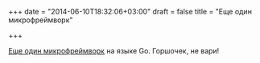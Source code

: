 +++
date = "2014-06-10T18:32:06+03:00"
draft = false
title = "Еще один микрофреймворк"

+++

<p><a href="https://github.com/guilhermebr/gowf">Еще один микрофреймворк</a> на языке Go. Горшочек, не вари!</p>

